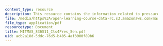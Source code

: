 ```yaml
---
content_type: resource
description: This resource contains the information related to pressure sensors.
file: /media/https%3A/open-learning-course-data-rc.s3.amazonaws.com/mas-836-sensor-technologies-for-interactive-environments-spring-2011/acb2a18d5ddc76d5b4854af3900f89b6_MITMAS_836S11_Cls4Pres_Sen.pdf
file_type: application/pdf
resourcetype: Document
title: MITMAS_836S11_Cls4Pres_Sen.pdf
uid: acb2a18d-5ddc-76d5-b485-4af3900f89b6
---
```

